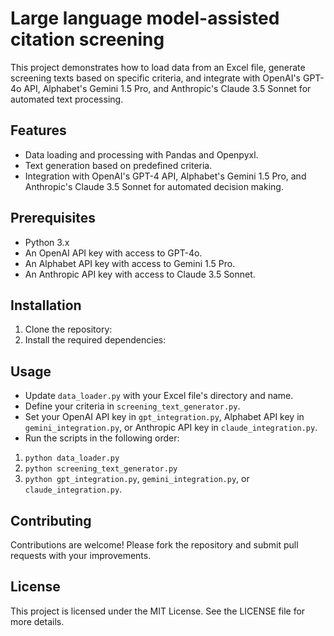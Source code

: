# Large language model-assisted citation screening

This project demonstrates how to load data from an Excel file, generate screening texts based on specific criteria, and integrate with OpenAI's GPT-4o API, Alphabet's Gemini 1.5 Pro, and Anthropic's  Claude 3.5 Sonnet for automated text processing.

## Features

- Data loading and processing with Pandas and Openpyxl.
- Text generation based on predefined criteria.
- Integration with OpenAI's GPT-4 API, Alphabet's Gemini 1.5 Pro, and Anthropic's Claude 3.5 Sonnet for automated decision making.

## Prerequisites

- Python 3.x
- An OpenAI API key with access to GPT-4o.
- An Alphabet API key with access to Gemini 1.5 Pro. 
- An Anthropic API key with access to Claude 3.5 Sonnet.

## Installation

1. Clone the repository:
2. Install the required dependencies:

## Usage

- Update `data_loader.py` with your Excel file's directory and name.
- Define your criteria in `screening_text_generator.py`.
- Set your OpenAI API key in `gpt_integration.py`, Alphabet API key in `gemini_integration.py`, or Anthropic API key in `claude_integration.py`.
- Run the scripts in the following order:
1. `python data_loader.py`
2. `python screening_text_generator.py`
3. `python gpt_integration.py`, `gemini_integration.py`, or `claude_integration.py`.

## Contributing

Contributions are welcome! Please fork the repository and submit pull requests with your improvements.

## License

This project is licensed under the MIT License. See the LICENSE file for more details.
